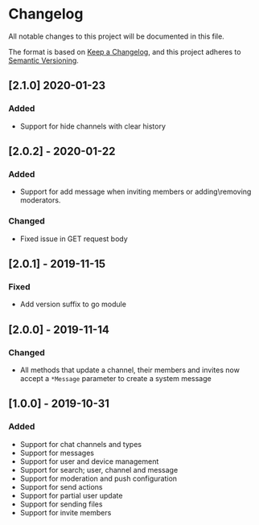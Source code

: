 # Changelog
All notable changes to this project will be documented in this file.

The format is based on [Keep a Changelog](https://keepachangelog.com/en/1.0.0/),
and this project adheres to [Semantic Versioning](https://semver.org/spec/v2.0.0.html).

## [2.1.0] 2020-01-23
### Added 
- Support for hide channels with clear history

## [2.0.2] - 2020-01-22
### Added
- Support for add message when inviting members or adding\removing moderators.
 
### Changed
- Fixed issue in GET request body
 
## [2.0.1] - 2019-11-15
### Fixed
- Add version suffix to go module

## [2.0.0] - 2019-11-14
### Changed
- All methods that update a channel, their members and invites now accept a `*Message` parameter to create a system message

## [1.0.0] - 2019-10-31
### Added
- Support for chat channels and types
- Support for messages
- Support for user and device management
- Support for search; user, channel and message
- Support for moderation and push configuration
- Support for send actions
- Support for partial user update
- Support for sending files
- Support for invite members

